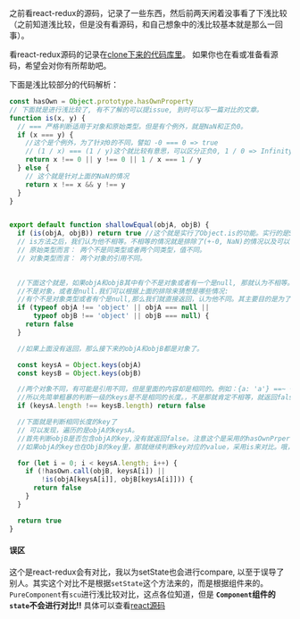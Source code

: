 之前看react-redux的源码，记录了一些东西，然后前两天闲着没事看了下浅比较（之前知道浅比较，但是没有看源码，和自己想象中的浅比较基本就是那么一回事）。

看react-redux源码的记录在[clone下来的代码库里](https://github.com/xiaohesong/react-redux/blob/master/src/utils/shallowEqual.js)。
如果你也在看或准备看源码，希望会对你有所帮助吧。

下面是浅比较部分的代码解析：

```js
const hasOwn = Object.prototype.hasOwnProperty
// 下面就是进行浅比较了, 有不了解的可以提issue, 到时可以写一篇对比的文章。
function is(x, y) {
  // === 严格判断适用于对象和原始类型。但是有个例外，就是NaN和正负0。
  if (x === y) {
    //这个是个例外，为了针对0的不同，譬如 -0 === 0 => true
    // (1 / x) === (1 / y)这个就比较有意思，可以区分正负0, 1 / 0 => Infinity, 1 / -0 => -Infinity
    return x !== 0 || y !== 0 || 1 / x === 1 / y 
  } else {
    // 这个就是针对上面的NaN的情况
    return x !== x && y !== y
  }
}


export default function shallowEqual(objA, objB) {
  if (is(objA, objB)) return true //这个就是实行了Object.is的功能。实行的是SameValue策略。
  // is方法之后，我们认为他不相等。不相等的情况就是排除了(+-0, NaN)的情况以及可以证明:
  // 原始类型而言： 两个不是同类型或者两个同类型，值不同。
  // 对象类型而言： 两个对象的引用不同。

  
  //下面这个就是，如果objA和objB其中有个不是对象或者有一个是null, 那就认为不相等。
  //不是对象，或者是null.我们可以根据上面的排除来猜想是哪些情况:
  //有个不是对象类型或者有个是null,那么我们就直接返回，认为他不同。其主要目的是为了确保两个都是对象，并且不是null。
  if (typeof objA !== 'object' || objA === null ||
      typeof objB !== 'object' || objB === null) {
    return false
  }

  //如果上面没有返回，那么接下来的objA和objB都是对象了。

  const keysA = Object.keys(objA)
  const keysB = Object.keys(objB)

  //两个对象不同，有可能是引用不同，但是里面的内容却是相同的。例如：{a: 'a'} ==~ {a: 'a'}
  //所以先简单粗暴的判断一级的keys是不是相同的长度。，不是那就肯定不相等，就返回false。
  if (keysA.length !== keysB.length) return false

  //下面就是判断相同长度的key了
  // 可以发现，遍历的是objA的keysA。
  //首先判断objB是否包含objA的key,没有就返回false。注意这个是采用的hasOwnPrperty来判断，可以应付大部分的情况。
  //如果objA的key也在ObjB的key里，那就继续判断key对应的value，采用is来对比。哦，可以发现，只会对比到第以及。

  for (let i = 0; i < keysA.length; i++) {
    if (!hasOwn.call(objB, keysA[i]) ||
        !is(objA[keysA[i]], objB[keysA[i]])) {
      return false
    }
  }

  return true
}
```

#### 误区
这个是react-redux会有对比，我以为setState也会进行compare, 以至于误导了别人。其实这个对比不是根据`setState`这个方法来的，而是根据组件来的。
`PureComponent`有`scu`进行浅比较对比，这点各位知道，但是 **`Component`组件的`state`不会进行对比!!** 
具体可以查看[react源码](https://github.com/facebook/react/blob/master/packages/react-reconciler/src/ReactFiberClassComponent.js#L280)
